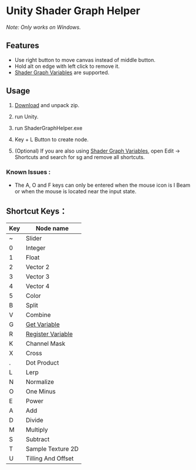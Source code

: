 # Unity Shader Graph Helper

*Note: Only works on Windows.*

## Features

- Use right button to move canvas instead of middle button.
- Hold alt on edge with left click to remove it.
- [Shader Graph Variables](https://github.com/Cyanilux/ShaderGraphVariables) are supported.

## Usage

1. [Download](https://github.com/millionart/UnityShaderGraphHelper/releases) and unpack zip.

2. run Unity.

3. run ShaderGraphHelper.exe

4. Key + L Button to create node.

5. (Optional) If you are also using [Shader Graph Variables](https://github.com/Cyanilux/ShaderGraphVariables), open Edit -> Shortcuts and search for sg and remove all shortcuts.

### Known Issues :

- The A, O and F keys can only be entered when the mouse icon is I Beam or when the mouse is located near the input state.

## Shortcut Keys：

| Key | Node name                                                             |
| --- | --------------------------------------------------------------------- |
| ~   | Slider                                                                |
| 0   | Integer                                                               |
| 1   | Float                                                                 |
| 2   | Vector 2                                                              |
| 3   | Vector 3                                                              |
| 4   | Vector 4                                                              |
| 5   | Color                                                                 |
| B   | Split                                                                 |
| V   | Combine                                                               |
| G   | [Get Variable](https://github.com/Cyanilux/ShaderGraphVariables)      |
| R   | [Register Variable](https://github.com/Cyanilux/ShaderGraphVariables) |
| K   | Channel Mask                                                          |
| X   | Cross                                                                 |
| .   | Dot Product                                                           |
| L   | Lerp                                                                  |
| N   | Normalize                                                             |
| O   | One Minus                                                             |
| E   | Power                                                                 |
| A   | Add                                                                   |
| D   | Divide                                                                |
| M   | Multiply                                                              |
| S   | Subtract                                                              |
| T   | Sample Texture 2D                                                     |
| U   | Tilling And Offset                                                    |